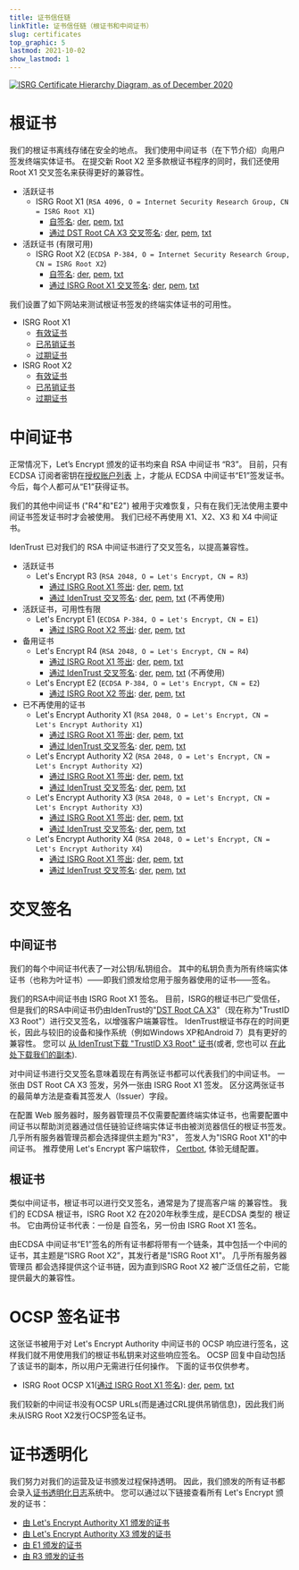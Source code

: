 ```yaml
---
title: 证书信任链
linkTitle: 证书信任链（根证书和中间证书）
slug: certificates
top_graphic: 5
lastmod: 2021-10-02
show_lastmod: 1
---
```



[![ISRG Certificate Hierarchy Diagram, as of December 2020](/images/isrg-hierarchy.png)](/images/isrg-hierarchy.png)

# 根证书

我们的根证书离线存储在安全的地点。 我们使用中间证书（在下节介绍）向用户签发终端实体证书。 在提交新 Root X2 至多款根证书程序的同时，我们还使用 Root X1 交叉签名来获得更好的兼容性。

* 活跃证书
  * ISRG Root X1 (`RSA 4096, O = Internet Security Research Group, CN = ISRG Root X1`)
    * [自签名](https://crt.sh/?id=9314791): [der](/certs/isrgrootx1.der), [pem](/certs/isrgrootx1.pem), [txt](/certs/isrgrootx1.txt)
    * [通过 DST Root CA X3 交叉签名](https://crt.sh/?id=3958242236): [der](/certs/isrg-root-x1-cross-signed.der), [pem](/certs/isrg-root-x1-cross-signed.pem), [txt](/certs/isrg-root-x1-cross-signed.txt)
* 活跃证书 (有限可用)
  * ISRG Root X2 (`ECDSA P-384, O = Internet Security Research Group, CN = ISRG Root X2`)
    * [自签名](https://crt.sh/?id=3335562555): [der](/certs/isrg-root-x2.der), [pem](/certs/isrg-root-x2.pem), [txt](/certs/isrg-root-x2.txt)
    * [通过 ISRG Root X1 交叉签名](https://crt.sh/?id=3334561878): [der](/certs/isrg-root-x2-cross-signed.der), [pem](/certs/isrg-root-x2-cross-signed.pem), [txt](/certs/isrg-root-x2-cross-signed.txt)

我们设置了如下网站来测试根证书签发的终端实体证书的可用性。

* ISRG Root X1
  * [有效证书](https://valid-isrgrootx1.letsencrypt.org/)
  * [已吊销证书](https://revoked-isrgrootx1.letsencrypt.org/)
  * [过期证书](https://expired-isrgrootx1.letsencrypt.org/)
* ISRG Root X2
  * [有效证书](https://valid-isrgrootx2.letsencrypt.org/)
  * [已吊销证书](https://revoked-isrgrootx2.letsencrypt.org/)
  * [过期证书](https://expired-isrgrootx2.letsencrypt.org/)

# 中间证书

正常情况下，Let’s Encrypt 颁发的证书均来自 RSA 中间证书 “R3”。 目前，只有 ECDSA 订阅者密钥在[授权账户列表](https://community.letsencrypt.org/t/ecdsa-availability-in-production-environment/150679) 上，才能从 ECDSA 中间证书“E1”签发证书。 今后，每个人都可从“E1”获得证书。

我们的其他中间证书 ("R4"和"E2") 被用于灾难恢复，只有在我们无法使用主要中间证书签发证书时才会被使用。 我们已经不再使用 X1、X2、X3 和 X4 中间证书。‎

IdenTrust 已对我们的 RSA 中间证书进行了交叉签名，以提高兼容性。

* 活跃证书
  * Let's Encrypt R3 (`RSA 2048, O = Let's Encrypt, CN = R3`)
    * [通过 ISRG Root X1 签出](https://crt.sh/?id=3334561879): [der](/certs/lets-encrypt-r3.der), [pem](/certs/lets-encrypt-r3.pem), [txt](/certs/lets-encrypt-r3.txt)
    * [通过 IdenTrust 交叉签名](https://crt.sh/?id=3479778542): [der](/certs/lets-encrypt-r3-cross-signed.der), [pem](/certs/lets-encrypt-r3-cross-signed.pem), [txt](/certs/lets-encrypt-r3-cross-signed.txt) (不再使用)
* 活跃证书，可用性有限
  * Let's Encrypt E1 (`ECDSA P-384, O = Let's Encrypt, CN = E1`)
    * [通过 ISRG Root X2 签出](https://crt.sh/?id=3334671964): [der](/certs/lets-encrypt-e1.der), [pem](/certs/lets-encrypt-e1.pem), [txt](/certs/lets-encrypt-e1.txt)
* 备用证书
  * Let's Encrypt R4 (`RSA 2048, O = Let's Encrypt, CN = R4`)
    * [通过 ISRG Root X1 签出](https://crt.sh/?id=3334561877): [der](/certs/lets-encrypt-r4.der), [pem](/certs/lets-encrypt-r4.pem), [txt](/certs/lets-encrypt-r4.txt)
    * [通过 IdenTrust 交叉签名](https://crt.sh/?id=3479778543): [der](/certs/lets-encrypt-r4-cross-signed.der), [pem](/certs/lets-encrypt-r4-cross-signed.pem), [txt](/certs/lets-encrypt-r4-cross-signed.txt) (不再使用)
  * Let's Encrypt E2 (`ECDSA P-384, O = Let's Encrypt, CN = E2`)
    * [通过 ISRG Root X2 签出](https://crt.sh/?id=3334671963): [der](/certs/lets-encrypt-e2.der), [pem](/certs/lets-encrypt-e2.pem), [txt](/certs/lets-encrypt-e2.txt)
* 已不再使用的证书
  * Let's Encrypt Authority X1 (`RSA 2048, O = Let's Encrypt, CN = Let's Encrypt Authority X1`)
    * [通过 ISRG Root X1 签出](https://crt.sh/?id=9314792): [der](/certs/letsencryptauthorityx1.der), [pem](/certs/letsencryptauthorityx1.pem), [txt](/certs/letsencryptauthorityx1.txt)
    * [通过 IdenTrust 交叉签名](https://crt.sh/?id=10235198): [der](/certs/lets-encrypt-x1-cross-signed.der), [pem](/certs/lets-encrypt-x1-cross-signed.pem), [txt](/certs/lets-encrypt-x1-cross-signed.txt)
  * Let's Encrypt Authority X2 (`RSA 2048, O = Let's Encrypt, CN = Let's Encrypt Authority X2`)
    * [通过 ISRG Root X1 签出](https://crt.sh/?id=12721505): [der](/certs/letsencryptauthorityx2.der), [pem](/certs/letsencryptauthorityx2.pem), [txt](/certs/letsencryptauthorityx2.txt)
    * [通过 IdenTrust 交叉签名](https://crt.sh/?id=10970235): [der](/certs/lets-encrypt-x2-cross-signed.der), [pem](/certs/lets-encrypt-x2-cross-signed.pem), [txt](/certs/lets-encrypt-x2-cross-signed.txt)
  * Let's Encrypt Authority X3 (`RSA 2048, O = Let's Encrypt, CN = Let's Encrypt Authority X3`)
    * [通过 ISRG Root X1 签出](https://crt.sh/?id=47997543): [der](/certs/letsencryptauthorityx3.der), [pem](/certs/letsencryptauthorityx3.pem), [txt](/certs/letsencryptauthorityx3.txt)
    * [通过 IdenTrust 交叉签名](https://crt.sh/?id=15706126): [der](/certs/lets-encrypt-x3-cross-signed.der), [pem](/certs/lets-encrypt-x3-cross-signed.pem), [txt](/certs/lets-encrypt-x3-cross-signed.txt)
  * Let's Encrypt Authority X4 (`RSA 2048, O = Let's Encrypt, CN = Let's Encrypt Authority X4`)
    * [通过 ISRG Root X1 签出](https://crt.sh/?id=47997546): [der](/certs/letsencryptauthorityx4.der), [pem](/certs/letsencryptauthorityx4.pem), [txt](/certs/letsencryptauthorityx4.txt)
    * [通过 IdenTrust 交叉签名](https://crt.sh/?id=15710291): [der](/certs/lets-encrypt-x4-cross-signed.der), [pem](/certs/lets-encrypt-x4-cross-signed.pem), [txt](/certs/lets-encrypt-x4-cross-signed.txt)

# 交叉签名

## 中间证书

我们的每个中间证书代表了一对公钥/私钥组合。 其中的私钥负责为所有终端实体证书（也称为叶证书）——即我们颁发给您用于服务器使用的证书——签名。

我们的RSA中间证书由 ISRG Root X1 签名。 目前，ISRG的根证书已广受信任，但是我们的RSA中间证书仍由IdenTrust的"[DST Root CA X3](https://crt.sh/?id=8395)"（现在称为"TrustID X3 Root"）进行交叉签名，以增强客户端兼容性。 IdenTrust根证书存在的时间更长，因此与较旧的设备和操作系统（例如Windows XP和Android 7）具有更好的兼容性。 您可以 [从 IdenTrust下载 "TrustID X3 Root" 证书](https://www.identrust.com/support/downloads)(或者, 您也可以 [在此处下载我们的副本](/certs/trustid-x3-root.pem.txt)).

对中间证书进行交叉签名意味着现在有两张证书都可以代表我们的中间证书。 一张由 DST Root CA X3 签发，另外一张由 ISRG Root X1 签发。 区分这两张证书的最简单方法是查看其签发人（Issuer）字段。

在配置 Web 服务器时，服务器管理员不仅需要配置终端实体证书，也需要配置中间证书以帮助浏览器通过信任链验证终端实体证书由被浏览器信任的根证书签发。 几乎所有服务器管理员都会选择提供主题为"R3"， 签发人为"ISRG Root X1"的中间证书。 推荐使用 Let's Encrypt 客户端软件， [Certbot](https://certbot.org), 体验无缝配置。

## 根证书
类似中间证书，根证书可以进行交叉签名，通常是为了提高客户端 的兼容性。 我们的 ECDSA 根证书，ISRG Root X2 在2020年秋季生成，是ECDSA 类型的 根证书。 它由两份证书代表：一份是 自签名，另一份由 ISRG Root X1 签名。

由ECDSA 中间证书“E1”签名的所有证书都将带有一个链条，其中包括一个中间的 证书，其主题是“ISRG Root X2”，其发行者是"ISRG Root X1"。 几乎所有服务器管理员 都会选择提供这个证书链，因为直到ISRG Root X2 被广泛信任之前，它能提供最大的兼容性。

# OCSP 签名证书

这张证书被用于对 Let's Encrypt Authority 中间证书的 OCSP 响应进行签名，这样我们就不用使用我们的根证书私钥来对这些响应签名。 OCSP 回复中自动包括了该证书的副本，所以用户无需进行任何操作。 下面的证书仅供参考。

* ISRG Root OCSP X1([通过 ISRG Root X1 签名](https://crt.sh/?id=2929281974)): [der](/certs/isrg-root-ocsp-x1.der), [pem](/certs/isrg-root-ocsp-x1.pem), [txt](/certs/isrg-root-ocsp-x1.txt)

我们较新的中间证书没有OCSP URLs(而是通过CRL提供吊销信息)，因此我们尚未从ISRG Root X2发行OCSP签名证书。

# 证书透明化

我们努力对我们的运营及证书颁发过程保持透明。 因此，我们颁发的所有证书都会录入[证书透明化日志](https://www.certificate-transparency.org/)系统中。 您可以通过以下链接查看所有 Let's Encrypt 颁发的证书：

* [由 Let's Encrypt Authority X1 颁发的证书](https://crt.sh/?Identity=%25&iCAID=7395)
* [由 Let's Encrypt Authority X3 颁发的证书](https://crt.sh/?Identity=%25&iCAID=16418)
* [由 E1 颁发的证书](https://crt.sh/?Identity=%25&iCAID=183283)
* [由 R3 颁发的证书](https://crt.sh/?Identity=%25&iCAID=183267)
